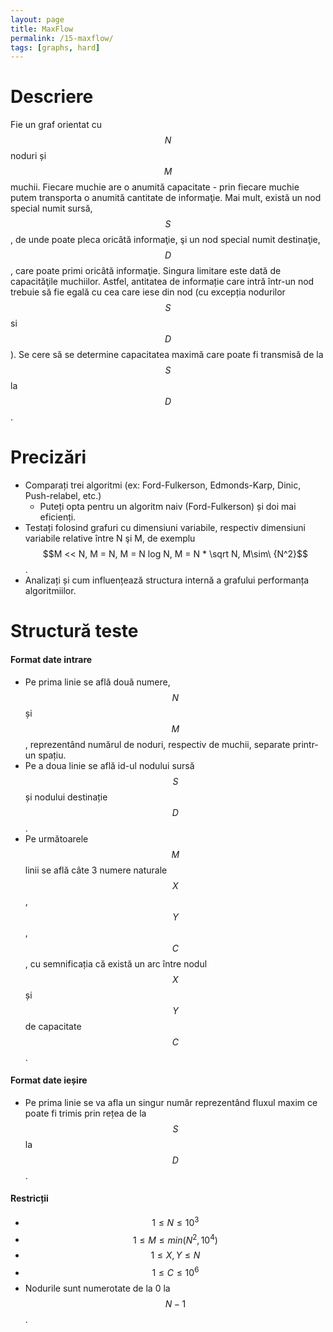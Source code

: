 ```yaml
---
layout: page
title: MaxFlow
permalink: /15-maxflow/
tags: [graphs, hard]
---
```


# Descriere

Fie un graf orientat cu $$N$$ noduri și $$M$$ muchii. Fiecare muchie are o anumită capacitate - prin fiecare muchie putem 
transporta o anumită cantitate de informaţie. Mai mult, există un nod special numit sursă, $$S$$, de unde poate pleca oricâtă 
informaţie, şi un nod special numit destinaţie, $$D$$, care poate primi oricâtă informaţie. Singura limitare este dată de 
capacităţile muchiilor. Astfel, antitatea de informație care intră într-un nod trebuie să fie egală cu cea care iese din nod
(cu excepția nodurilor $$S$$ si $$D$$). Se cere să se determine capacitatea maximă care poate fi transmisă de la $$S$$ la $$D$$.

# Precizări

- Comparați trei algoritmi (ex: Ford-Fulkerson, Edmonds-Karp, Dinic, Push-relabel, etc.)
  - Puteți opta pentru un algoritm naiv (Ford-Fulkerson) și doi mai eficienți.
- Testați folosind grafuri cu dimensiuni variabile, respectiv dimensiuni variabile relative între N şi M, 
de exemplu $$M << N, M = N, M = N log N, M = N * \sqrt N, M\sim\ {N^2}$$.
- Analizați și cum influențează structura internă a grafului performanța algoritmiilor.

# Structură teste

#### Format date intrare

- Pe prima linie se află două numere, $$N$$ și $$M$$, reprezentând numărul de noduri, respectiv de muchii, separate printr-un spațiu.
- Pe a doua linie se află id-ul nodului sursă $$S$$ și nodului destinație $$D$$.
- Pe următoarele $$M$$ linii se află câte 3 numere naturale $$X$$, $$Y$$, $$C$$, cu semnificația că există un arc între nodul $$X$$ și $$Y$$
  de capacitate $$C$$.

#### Format date ieșire

- Pe prima linie se va afla un singur număr reprezentând fluxul maxim ce poate fi trimis prin rețea de la $$S$$ la $$D$$.

#### Restricții

- $$ 1 \leq N \leq 10^3$$
- $$ 1 \leq M \leq min(N^2, 10^4)$$
- $$ 1 \leq X, Y \leq N$$
- $$ 1 \leq C \leq 10^6$$
- Nodurile sunt numerotate de la 0 la $$N-1$$.
